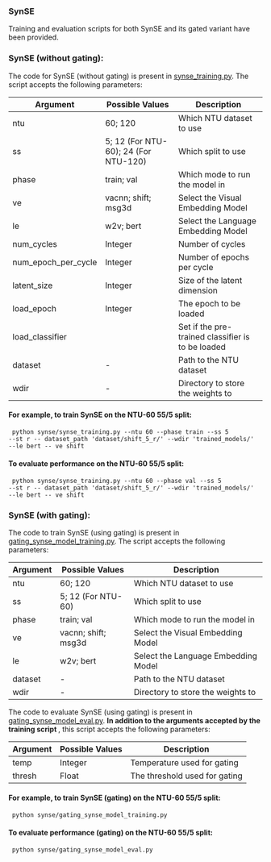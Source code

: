 ### SynSE
Training and evaluation scripts for both SynSE and its gated variant have been provided.
 

### SynSE (without gating):
The code for SynSE (without gating) is present in [synse_training.py](synse_training.py). The script accepts the following parameters:

| Argument | Possible Values | Description |
--- | --- | --- | 
ntu | 60; 120 | Which NTU dataset to use |
ss | 5; 12 (For NTU-60); 24 (For NTU-120) | Which split to use |
phase | train; val | Which mode to run the model in |
ve | vacnn; shift; msg3d | Select the Visual Embedding Model |
le | w2v; bert | Select the Language Embedding Model |
num_cycles | Integer | Number of cycles |
num_epoch_per_cycle | Integer | Number of epochs per cycle |
latent_size | Integer | Size of the latent dimension |
load_epoch | Integer | The epoch to be loaded |
load_classifier |  | Set if the pre-trained classifier is to be loaded |
dataset |- | Path to the NTU dataset |
wdir | - | Directory to store the weights to |

#### For example, to train SynSE on the NTU-60 55/5 split: 
<code> python synse/synse_training.py --ntu 60 --phase train --ss 5 --st r -- dataset_path 'dataset/shift_5_r/' --wdir 'trained_models/' --le bert -- ve shift </code>

#### To evaluate performance on the NTU-60 55/5 split:
<code> python synse/synse_training.py --ntu 60 --phase val --ss 5 --st r -- dataset_path 'dataset/shift_5_r/' --wdir 'trained_models/' --le bert -- ve shift </code>


### SynSE (with gating):
The code to train SynSE (using gating) is present in [gating_synse_model_training.py](gating_synse_model_training.py). The script accepts the following parameters:

| Argument | Possible Values | Description |
--- | --- | --- | 
ntu | 60; 120 | Which NTU dataset to use |
ss | 5; 12 (For NTU-60) | Which split to use |
phase | train; val | Which mode to run the model in |
ve | vacnn; shift; msg3d | Select the Visual Embedding Model |
le | w2v; bert | Select the Language Embedding Model |
dataset |- | Path to the NTU dataset |
wdir | - | Directory to store the weights to |

The code to evaluate SynSE (using gating) is present in [gating_synse_model_eval.py](gating_synse_model_eval.py). <b> In addition to the arguments accepted by the training script </b>, this script accepts the following parameters:

| Argument | Possible Values | Description |
--- | --- | --- | 
temp | Integer | Temperature used for gating |
thresh | Float | The threshold used for gating |

#### For example, to train SynSE (gating) on the NTU-60 55/5 split: 
<code> python synse/gating_synse_model_training.py  </code>

#### To evaluate performance (gating) on the NTU-60 55/5 split:
<code> python synse/gating_synse_model_eval.py  </code>
